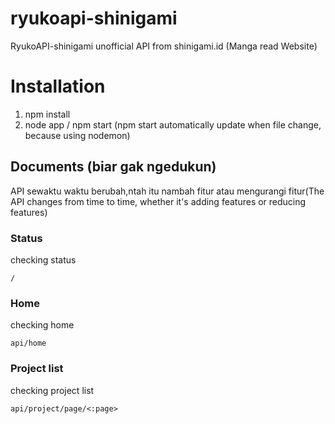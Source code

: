 # ryukoapi-shinigami
RyukoAPI-shinigami unofficial API from shinigami.id (Manga read Website)

# Installation
1. npm install
2. node app / npm start (npm start automatically update when file change, because using nodemon)

## Documents (biar gak ngedukun)
API sewaktu waktu berubah,ntah itu nambah fitur atau mengurangi fitur(The API changes from time to time, whether it's adding features or reducing features)

### Status
checking status
```
/
```
### Home
checking home
```
api/home
```
### Project list
checking project list
```
api/project/page/<:page>
```
